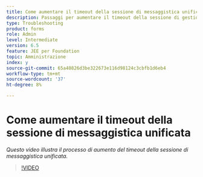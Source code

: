 ```yaml
---
title: Come aumentare il timeout della sessione di messaggistica unificata
description: Passaggi per aumentare il timeout della sessione di gestione utenti per un utente
type: Troubleshooting
product: forms
role: Admin
level: Intermediate
version: 6.5
feature: JEE per Foundation
topic: Amministrazione
index: y
source-git-commit: 65a40826d3be322673e116d98124c3cbfb1d6eb4
workflow-type: tm+mt
source-wordcount: '37'
ht-degree: 8%

---
```



# Come aumentare il timeout della sessione di messaggistica unificata

*Questo video illustra il processo di aumento del timeout della sessione di messaggistica unificata.*

>[!VIDEO](https://video.tv.adobe.com/v/335503?quality=9&learn=on)
